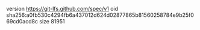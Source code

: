 version https://git-lfs.github.com/spec/v1
oid sha256:a0fb530c4294fb6a437012d624d02877865b81560258784e9b25f069cd0acd8c
size 81951
